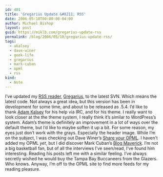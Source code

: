 ```yaml
---
id: 401
title: 'Gregarius Update &#8211; RSS'
date: 2006-05-10T00:00:00-04:00
author: Michael Bishop
layout: post
guid: https://miklb.com/gregarius-update-rss
permalink: /blog/2006/05/10/gregarius-update-rss/
tags:
  - akalsey
  - dave-winer
  - geek-life
  - gregarius
  - mark-cuban
  - opml
  - rss
kind:
  - Note
---
```

<p>I’ve updated my <a href="http://www.miklb.com/rss">RSS reader</a>, <a href="http://gregarius.net/">Gregarius</a>, to the latest SVN.  Which means the latest code.  Not always a great idea, but this version has been in development for some time, and about to be released as .5.4.  I’d like to thank <a href="http://kalsey.com/2006/03/gregarius/">Adam Kalsey</a> for his help via IRC, and for his theme.  I really want to look closer at the the theme system, I really think it’s similar to WordPress’s system.  Adam’s theme is definitely an improvement in a lot of ways over the default theme, but I’d like to maybe soften it up a bit.  For some reason, my eyes just don’t work with the grays.  Especially the header image.
While I’m on the subject, I was checking out Dave Winer’s <a href="http://share.opml.org/">Share your OPML</a>.  I haven’t added my OPML <em>yet</em>, but I did discover Mark Cuban’s <a href="http://www.blogmaverick.com/">Blog Maverick</a>.  I’m not a big basketball fan, but of all the interviews I’ve seen/read, I’ve found him interesting.  Reading his posts left me with a similar feeling.  I’ve always secretly wished he would buy the Tampa Bay Buccaneers from the Glazers.  Who knows.  Anyway, I’m off to the OPML site to find more feeds for my reading pleasure.</p>